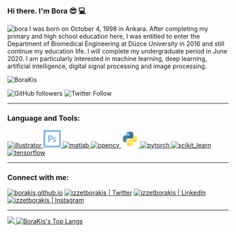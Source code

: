 ### Hi there. I'm Bora :sunglasses: :computer:
![bora](https://user-images.githubusercontent.com/47301584/88222120-29eba780-cc6e-11ea-839e-139fba2565c4.jpg)
I was born on October 4, 1998 in Ankara. After completing my primary and high school education here, I was entitled to enter the Department of Biomedical Engineering at Düzce University in 2016 and still continue my education life. I will complete my undergraduate period in June 2020. I am particularly interested in machine learning, deep learning, artificial intelligence, digital signal processing and image processing.

<p align="left"> <img src="https://komarev.com/ghpvc/?username=BoraKis" alt="BoraKis" /> </p>

![GitHub followers](https://img.shields.io/github/followers/BoraKis?style=social)
![Twitter Follow](https://img.shields.io/twitter/follow/izzetborakis?style=social)

*************

### Language and Tools:
<p align="left"> <a href="https://www.adobe.com/in/products/illustrator.html" target="_blank"> <img src="https://www.vectorlogo.zone/logos/adobe_illustrator/adobe_illustrator-icon.svg" alt="illustrator" width="40" height="40"/> </a> <a href="https://www.photoshop.com/en" target="_blank"> <img src="https://raw.githubusercontent.com/devicons/devicon/master/icons/photoshop/photoshop-line.svg" alt="photoshop" width="40" height="40"/> </a> <a href="https://www.mathworks.com/" target="_blank"> <img src="https://upload.wikimedia.org/wikipedia/commons/2/21/Matlab_Logo.png" alt="matlab" width="40" height="40"/> </a> <a href="https://opencv.org/" target="_blank"> <img src="https://www.vectorlogo.zone/logos/opencv/opencv-icon.svg" alt="opencv" width="40" height="40"/> </a> <a href="https://www.python.org" target="_blank"> <img src="https://raw.githubusercontent.com/devicons/devicon/master/icons/python/python-original.svg" alt="python" width="40" height="40"/> </a> <a href="https://pytorch.org/" target="_blank"> <img src="https://www.vectorlogo.zone/logos/pytorch/pytorch-icon.svg" alt="pytorch" width="40" height="40"/> </a> <a href="https://scikit-learn.org/" target="_blank"> <img src="https://upload.wikimedia.org/wikipedia/commons/0/05/Scikit_learn_logo_small.svg" alt="scikit_learn" width="40" height="40"/> </a> <a href="https://www.tensorflow.org" target="_blank"> <img src="https://www.vectorlogo.zone/logos/tensorflow/tensorflow-icon.svg" alt="tensorflow" width="40" height="40"/> </a> </p>

*************

### Connect with me:

[<img alt="borakis.github.io"  src="https://github.com/BoraKis/BoraKis/raw/master/website.svg" />][website]
[<img alt="izzetborakis | Twitter"  src="https://github.com/BoraKis/BoraKis/raw/master/twitter.svg" />][twitter]
[<img alt="izzetborakis | LinkedIn"  src="https://github.com/BoraKis/BoraKis/raw/master/linkedin.svg" />][linkedin]
[<img alt="izzetborakis | Instagram"  src="https://github.com/BoraKis/BoraKis/raw/master/instagram.svg" />][instagram]

*************



[website]: https://borakis.github.io
[twitter]: https://twitter.com/izzetborakis
[linkedin]: https://linkedin.com/in/izzetborakis
[instagram]: https://www.instagram.com/izzetborakis/



<p align="left" >
  <a href="https://github.com/anuraghazra/github-readme-stats"> 
    <img  src="https://github-readme-stats.vercel.app/api?username=BoraKis&&show_icons=true&theme=radical"/>
    <img height="200px" alt="BoraKis's Top Langs" src="https://github-readme-stats.vercel.app/api/top-langs/?username=BoraKis&hide_border=true&hide=javascript,html" />
  </a>
</p>


<!--
**BoraKis/BoraKis** is a ✨ _special_ ✨ repository because its `README.md` (this file) appears on your GitHub profile.


Here are some ideas to get you started:

- 🔭 I’m currently working on ...
- 🌱 I’m currently learning ...
- 👯 I’m looking to collaborate on ...
- 🤔 I’m looking for help with ...
- 💬 Ask me about ...
- 📫 How to reach me: ...
- 😄 Pronouns: ...
- ⚡ Fun fact: ...
-->
